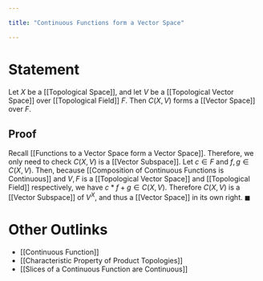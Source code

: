 ```yaml
---

title: "Continuous Functions form a Vector Space"

---
```

# Statement
Let $X$ be a [[Topological Space]],  and let $V$ be a [[Topological Vector Space]] over [[Topological Field]] $F$. Then $C(X, V)$ forms a [[Vector Space]] over $F$.

## Proof
Recall [[Functions to a Vector Space form a Vector Space]]. Therefore, we only need to check $C(X, V)$ is a [[Vector Subspace]]. Let $c \in F$ and $f,g \in C(X, V)$. Then, because [[Composition of Continuous Functions is Continuous]] and $V,F$ is a [[Topological Vector Space]] and [[Topological Field]] respectively, we have $c * f + g \in C(X, V)$. Therefore $C(X, V)$ is a [[Vector Subspace]] of $V^{X}$, and thus a [[Vector Space]] in its own right. $\blacksquare$

# Other Outlinks
- [[Continuous Function]]
- [[Characteristic Property of Product Topologies]]
- [[Slices of a Continuous Function are Continuous]]